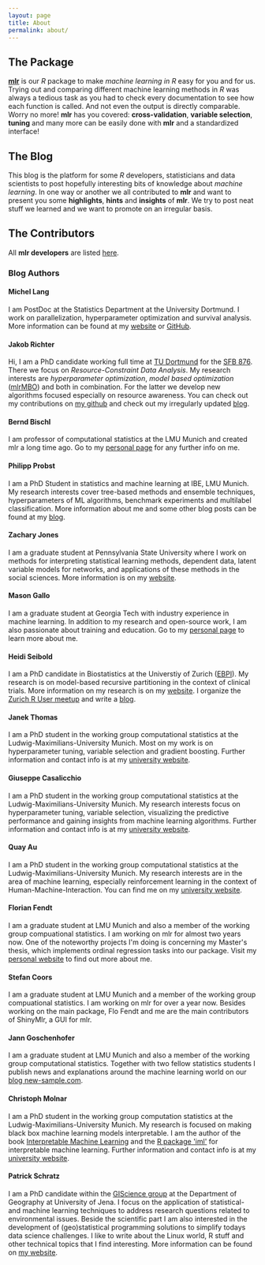 ```yaml
---
layout: page
title: About
permalink: about/
---
```


## The Package

[**mlr**](https://github.com/mlr-org/mlr) is our *R* package to make *machine learning in R* easy for you and for us.
Trying out and comparing different machine learning methods in *R* was always a tedious task as you had to check every documentation to see how each function is called.
And not even the output is directly comparable.
Worry no more!
**mlr** has you covered: **cross-validation**, **variable selection**, **tuning** and many more can be easily done with **mlr** and a standardized interface!

## The Blog

This blog is the platform for some *R* developers, statisticians and data scientists to post hopefully interesting bits of knowledge about *machine learning*.
In one way or another we all contributed to **mlr** and want to present you some **highlights**, **hints** and **insights** of **mlr**.
We try to post neat stuff we learned and we want to promote on an irregular basis.


## The Contributors

All **mlr developers** are listed [here](https://github.com/mlr-org/mlr/wiki/Misc#mlr-developer-team-and-contributors-page).

### Blog Authors

#### Michel Lang

I am PostDoc at the Statistics Department at the University Dortmund.
I work on parallelization, hyperparameter optimization and survival analysis.
More information can be found at my [website](https://www.statistik.tu-dortmund.de/lang00.html) or [GitHub](https://github.com/mllg).

#### Jakob Richter

Hi, I am a PhD candidate working full time at [TU Dortmund](https://www.statistik.tu-dortmund.de/richter.html) for the [SFB 876](http://sfb876.tu-dortmund.de/).
There we focus on *Resource-Constraint Data Analysis*.
My research interests are *hyperparameter optimization*, *model based optimization* ([mlrMBO](https://github.com/berndbischl/mlrMBO)) and both in combination.
For the latter we develop new algorithms focused especially on resource awareness.
You can check out my contributions on [my github](https://github.com/jakob-r) and check out my irregularly updated [blog](https://jakob-r.github.io).

#### Bernd Bischl

I am professor of computational statistics at the LMU Munich and created mlr a long time ago.
Go to my [personal page](https://www.compstat.statistik.uni-muenchen.de/people/bischl/) for any further info on me.

#### Philipp Probst

I am a PhD Student in statistics and machine learning at IBE, LMU Munich.
My research interests cover tree-based methods and ensemble techniques, hyperparameters of ML algorithms, benchmark experiments and multilabel classification.
More information about me and some other blog posts can be found at my [blog](http://philipppro.github.io/).

#### Zachary Jones

I am a graduate student at Pennsylvania State University where I work on methods for interpreting
statistical learning methods, dependent data, latent variable models for networks, and applications of these
methods in the social sciences. More information is on my [website](http://zmjones.com).

#### Mason Gallo

I am a graduate student at Georgia Tech with industry experience in machine learning. In addition
to my research and open-source work, I am also passionate about training and education. Go to
my [personal page](http://masongallo.github.io/) to learn more about me.

#### Heidi Seibold

I am a PhD candidate in Biostatistics at the Universtiy of Zurich
([EBPI](http://www.ebpi.uzh.ch/en/aboutus/people.html)).
My research is on model-based recursive partitioning in the context of clinical trials.
More information on my research is on my [website](http://www.ebpi.uzh.ch/en/aboutus/departments/biostatistics/teambiostats/seibold.html).
I organize the [Zurich R User meetup](http://www.meetup.com/Zurich-R-User-Group/) and write a
[blog](http://heidiseibold.github.io/).

#### Janek Thomas

I am a PhD student in the working group computational statistics at the Ludwig-Maximilians-University Munich.
Most on my work is on hyperparameter tuning, variable selection and gradient boosting.
Further information and contact info is at my [university website](http://www.compstat.statistik.uni-muenchen.de/people/thomas/).

#### Giuseppe Casalicchio

I am a PhD student in the working group computational statistics at the Ludwig-Maximilians-University Munich.
My research interests focus on hyperparameter tuning, variable selection, visualizing the predictive performance and gaining insights from machine learning algorithms.
Further information and contact info is at my [university website](http://www.compstat.statistik.uni-muenchen.de/people/casalicchio/).

#### Quay Au

I am a PhD student in the working group computational statistics at the Ludwig-Maximilians-University Munich.
My research interests are in the area of machine learning, especially reinforcement learning in the context of Human-Machine-Interaction.
You can find me on my [university website](http://www.compstat.statistik.uni-muenchen.de/people/au/).

#### Florian Fendt

I am a graduate student at LMU Munich and also a member of
the working group compuational statistics.
I am working on mlr for almost two years now. One of the noteworthy
projects I'm doing is concerning my Master's thesis,
which implements ordinal regression tasks into our package.
Visit my [personal website](http://florianfendt.com) to find out more about me.

#### Stefan Coors

I am a graduate student at LMU Munich and a member of
the working group compuational statistics.
I am working on mlr for over a year now. Besides working on the main package,
Flo Fendt and me are the main contributors of ShinyMlr, a GUI for mlr.

#### Jann Goschenhofer

I am a graduate student at LMU Munich and also a member of the working group computational statistics. Together with two fellow statistics students I publish news and explanations around the machine learning world on our [blog new-sample.com](www.new-sample.com). 

#### Christoph Molnar

I am a PhD student in the working group computation statistics at the Ludwig-Maximilians-University Munich. 
My research is focused on making black box machine learning models interpretable.
I am the author of the book [Interpretable Machine Learning](https://leanpub.com/interpretable-machine-learning) and the [R package 'iml'](https://github.com/christophM/iml) for interpretable machine learning. 
Further information and contact info is at my [university website](http://www.compstat.statistik.uni-muenchen.de/people/molnar/).

#### Patrick Schratz

I am a PhD candidate within the [GIScience group](http://www.geographie.uni-jena.de/Geoinformatik_p_1558.html) at the Department of Geography at University of Jena. 
I focus on the application of statistical- and machine learning techniques to address research questions related to environmental issues. Beside the scientific part I am also interested in the development of (geo)statistical programming solutions to simplify todays data science challenges. 
I like to write about the Linux world, R stuff and other technical topics that I find interesting.
More information can be found on [my website](https://pjs-web.de/).

